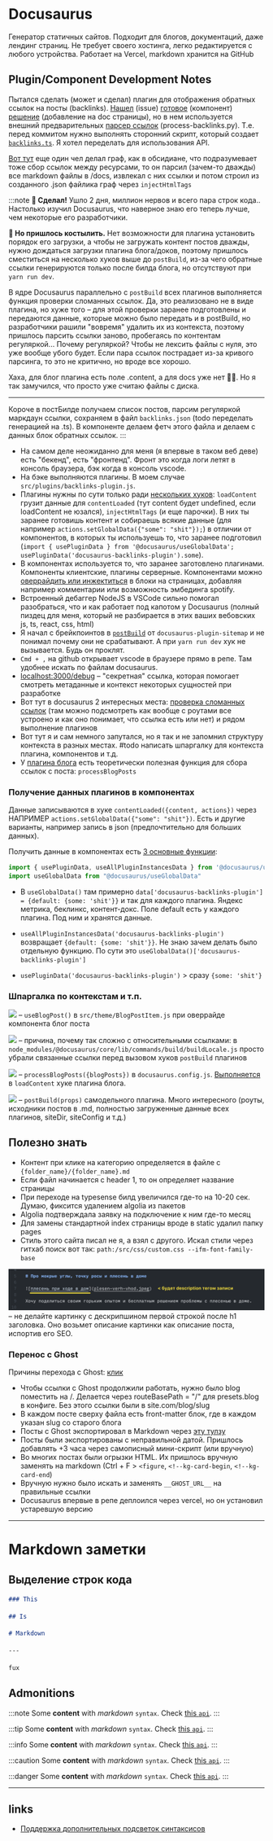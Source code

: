 # Docusaurus

Генератор статичных сайтов. Подходит для блогов, документаций, даже лендинг страниц. Не требует своего хостинга, легко редактируется с любого устройства. Работает на Vercel, markdown хранится на GitHub

## Plugin/Component Development Notes

Пытался сделать (может и сделал) плагин для отображения обратных ссылок на посты (backlinks). [Нашел](https://github.com/facebook/docusaurus/discussions/8217) (issue) [готовое](https://github.com/anaclumos/extracranial/blob/9f7b72bd58441dd614d9fb0dd6e9625c6875ed47/src/components/Backlink/index.tsx#L62) (компонент) [решение](https://github.com/anaclumos/extracranial/blob/9f7b72bd58441dd614d9fb0dd6e9625c6875ed47/src/theme/DocItem/Layout/index.tsx#L56C11-L56C45) (добавление на doc страницы), но в нем используется внешний предварительных [парсер ссылок](https://github.com/anaclumos/extracranial/blob/9f7b72bd58441dd614d9fb0dd6e9625c6875ed47/tools/process-backlinks.py) (process-backlinks.py). Т.е. перед коммитом нужно выполнять сторонний скрипт, который создает [`backlinks.ts`](https://github.com/anaclumos/extracranial/blob/9f7b72bd58441dd614d9fb0dd6e9625c6875ed47/src/data/backlinks.ts). Я хотел переделать для использования API.

[Вот тут](https://github.com/Arsero/docusaurus-graph/blob/7dbcabda1236db081173c09f3c9d4cfe8b705857/src/index.ts#L37-L43) еще один чел делал граф, как в обсидиане, что подразумевает тоже сбор ссылок между ресурсами, то он парсил (зачем-то дважды) все markdown файлы в /docs, извлекал с них ссылки и потом строил из созданного .json файлика граф через `injectHtmlTags`

:::note
**🎉 Сделал!** Ушло 2 дня, миллион нервов и всего пара строк кода.. Настолько изучил Docusaurus, что наверное знаю его теперь лучше, чем некоторые его разработчики.

**🥺 Но пришлось костылить.** Нет возможности для плагина установить порядок его загрузки, а чтобы не загружать контент постов дважды, нужно дождаться загрузки плагина блога/доков, поэтому пришлось сместиться на несколько хуков выше до `postBuild`, из-за чего обратные ссылки генерируются только после билда блога, но отсутствуют при `yarn run dev`.

В ядре Docusaurus параллельно с `postBuild` всех плагинов выполняется функция проверки сломанных ссылок. Да, это реализовано не в виде плагина, но хуже того – для этой проверки заранее подготовлены и передаются данные, которые можно было передать и в postBuild, но разработчики рашили "вовремя" удалить их из контекста, поэтому пришлось парсить ссылки заново, пробегаясь по контентам регуляркой... Почему регуляркой? Чтобы не лексить файлы с нуля, это уже вообще убого будет. Если пара ссылок пострадает из-за кривого парсинга, то это не критично, но вроде все хорошо.

Хаха, для блог плагина есть поле .content, а для docs уже нет 🤦‍♂️. Но я так замучился, что просто уже считаю файлы с диска.

---

Короче в постБилде получаем список постов, парсим регуляркой маркдаун ссылки, сохраняем в файл `backlinks.json` (todo переделать генерацией на .ts). В компоненте делаем фетч этого файла и делаем с данных блок обратных ссылок.
:::

- На самом деле неожиданно для меня (я впервые в таком веб деве) есть "бекенд", есть "фронтенд". Фронт это когда логи летят в консоль браузера, бэк когда в консоль vscode.
- На бэке выполняются плагины. В моем случае `src/plugins/backlinks-plugin.js`.
- Плагины нужны по сути только ради [нескольких хуков](https://docusaurus.io/docs/api/plugin-methods/lifecycle-apis#postBuild): `loadContent` грузит данные для `contentLoaded` (тут content будет undefined, если loadContent не юзался), `injectHtmlTags` (и еще парочки). В них ты заранее готовишь контент и собираешь всякие данные (для например `actions.setGlobalData({"some": "shit"});`) в отличии от компонентов, в которых ты используешь то, что заранее подготовил (`import { usePluginData } from '@docusaurus/useGlobalData'; usePluginData('docusaurus-backlinks-plugin').some`).
- В компонентах используется то, что заранее заготовлено плагинами. Компоненты клиентские, плагины серверные. Компонентами можно [оверрайдить или инжектиться](https://docusaurus.io/docs/swizzling) в блоки на страницах, добавляя например комментарии или возможность эмбединга spotify.
- Встроенный дебаггер NodeJS в VSCode сильно помогал разобраться, что и как работает под капотом у Docusaurus (полный пиздец для меня, который не разбирается в этих ваших вебовских js, ts, react, css, html)
- Я начал с брейкпоинтов в [`postBuild`](https://github.com/facebook/docusaurus/blob/d025403f73cf3bb5fd6130f50111c3a5e0aa7812/packages/docusaurus-plugin-sitemap/src/index.ts) от `docusaurus-plugin-sitemap` и не понимал почему они не срабатывают. А при `yarn run dev` хук не вызывается. Будь он проклят.
- `Cmd + ,` на github открывает vscode в браузере прямо в репе. Там удобнее искать по файлам docusaurus.
- [localhost:3000/debug](http://localhost:3000/__docusaurus/debug/content) – "секретная" ссылка, которая помогает смотреть метаданные и контекст некоторых сущностей при разработке
- Вот тут в docusaurus 2 интересных места: [проверка сломанных ссылок](https://github.com/facebook/docusaurus/blob/d025403f73cf3bb5fd6130f50111c3a5e0aa7812/packages/docusaurus/src/commands/build/buildLocale.ts#L105-L112) (там можно подсмотреть как вообще с роутами все устроено и как оно понимает, что ссылка есть или нет) и рядом выполнение плагинов
- Вот тут я и сам немного запутался, но я так и не запомнил структуру контекста в разных местах. #todo написать шпаргалку для контекста плагина, компонентов и т.д.
- У [плагина блога](https://docusaurus.io/docs/api/plugins/@docusaurus/plugin-content-blog) есть теоретически полезная функция для сбора ссылок с поста: `processBlogPosts`

### Получение данных плагинов в компонентах

Данные записываются в хуке `contentLoaded({content, actions})` через НАПРИМЕР `actions.setGlobalData({"some": "shit"})`. Есть и другие варианты, например запись в json (предпочтительно для больших данных).

Получить данные в компонентах есть [3 основные функции](https://github.com/facebook/docusaurus/blob/8bc3e8a092025e424d9233b7176b4c036f02e94e/packages/docusaurus/src/client/exports/useGlobalData.ts):

```js
import { usePluginData, useAllPluginInstancesData } from '@docusaurus/useGlobalData';
import useGlobalData from "@docusaurus/useGlobalData"
```

- В `useGlobalData()` там примерно `data['docusaurus-backlinks-plugin'] = {default: {some: 'shit'}}` и так для каждого плагина. Яндекс метрика, беклинкс, контент-докс. Поле default есть у каждого плагина. Под ним и хранятся данные.

- `useAllPluginInstancesData('docusaurus-backlinks-plugin')` возвращает `{default: {some: 'shit'}}`. Не знаю зачем делать было отдельную функцию. По сути это `useGlobalData()['docusaurus-backlinks-plugin']`

- `usePluginData('docusaurus-backlinks-plugin')` > сразу `{some: 'shit'}`

### Шпаргалка по контекстам и т.п.

![](https://file.def.pm/z7tz75G3.jpg) – `useBlogPost()` в `src/theme/BlogPostItem.js` при оверрайде компонента блог поста

![](https://file.def.pm/eZ8Y0gVW.jpg) – причина, почему так сложно с относительными ссылками: в `node_modules/@docusaurus/core/lib/commands/build/buildLocale.js` просто убрали связанные ссылки перед вызовом хуков `postBuild` плагинов

![](https://file.def.pm/t501nOrE.jpg) – `processBlogPosts({blogPosts})` в `docusaurus.config.js`. [Выполняется](https://github.com/facebook/docusaurus/blob/78f44d0ae70fb98a63681b469977e8f074d339da/packages/docusaurus-plugin-content-blog/src/index.ts#L247-L256) в `loadContent` хуке плагина блога.

![](https://file.def.pm/rlGTzVv6.jpg) – `postBuild(props)` самодельного плагина. Много интересного (роуты, исходники постов в .md, полностью загруженные данные всех плагинов, siteDir, siteConfig и т.д.)

## Полезно знать

- Контент при клике на категорию определяется в файле с `{folder_name}/{folder_name}.md`
- Если файл начинается с header 1, то он определяет название страницы
- При переходе на typesense билд увеличился где-то на 10-20 сек. Думаю, фиксится удалением algolia из пакетов
- Algolia подтверждала заявку на подключение к ним где-то месяц
- Для замены стандартной index страницы вроде в static удалил папку pages
- Стиль этого сайта писал не я, а взял с другого. Искал стили через гитхаб поиск вот так: `path:/src/css/custom.css --ifm-font-family-base`

![Предупреждение насчет дескрипшин тега в докусаурус](2025-01-30_17.40.42@2x.png) – не делайте картинку с дескрипшином первой строкой после h1 заголовка. Оно возьмет описание картинки как описание поста, испортив его SEO.

### Перенос с Ghost

Причины перехода с Ghost: [клик](/ghost-vs-docusaurus)

- Чтобы ссылки с Ghost продолжили работать, нужно было blog поместить на /. Делается через routeBasePath = "/" для presets.blog в конфиге. Без этого ссылки были в site.com/blog/slug
- В каждом посте сверху файла есть front-matter блок, где в каждом указан slug со старого блога
- Посты с Ghost экспортировал в Markdown через [эту тулзу](https://github.com/eloyesp/Jekyll_ghost_importer)
- Посты были экспортированы с неправильной датой. Пришлось добавлять +3 часа через самописный мини-скрипт (или вручную)
- Во многих постах были огрызки HTML. Их пришлось вручную заменять на markdown (Ctrl + F > `<figure`, `<!--kg-card-begin`, `<!--kg-card-end`)
- Вручную нужно было искать и заменять `__GHOST_URL__` на правильные ссылки
- Docusaurus впервые в репе деплоился через vercel, но он установил устаревшую версию

---

# Markdown заметки

## Выделение строк кода

```md {3-5}
### This

## Is

# Markdown

---

fux
```

## Admonitions

:::note
Some **content** with _markdown_ `syntax`. Check [this `api`](#).
:::

:::tip
Some **content** with _markdown_ `syntax`. Check [this `api`](#).
:::

:::info
Some **content** with _markdown_ `syntax`. Check [this `api`](#).
:::

:::caution
Some **content** with _markdown_ `syntax`. Check [this `api`](#).
:::

:::danger
Some **content** with _markdown_ `syntax`. Check [this `api`](#).
:::

---

## links

- [Поддержка дополнительных подсветок синтаксисов](https://docusaurus.io/docs/markdown-features/code-blocks#supported-languages)
